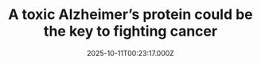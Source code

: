 ---
title: "A toxic Alzheimer’s protein could be the key to fighting cancer"
date: 2025-10-11T00:23:17.000Z
category: Health
externalLink: "https://www.sciencedaily.com/releases/2025/10/251010091555.htm"
image: ""
excerpt: "A surprising link between Alzheimer’s and cancer reveals that amyloid beta, a harmful protein in the brain, actually empowers the immune system. It strengthens T-cells’ energy production, helping them fight cancer more effectively. By restoring fumarate levels or transplanting healthy mitochondria, researchers may be able to rejuvenate aging immune cells. These findings could inspire a new generation of treatments that…"
---